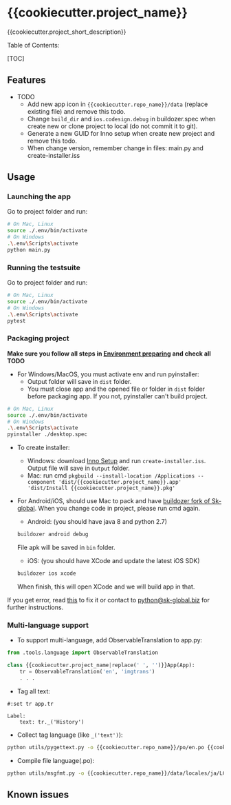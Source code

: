 # {{cookiecutter.project_name}}

{{cookiecutter.project_short_description}}

Table of Contents:

[TOC]

## Features


- TODO
    - Add new app icon in `{{cookiecutter.repo_name}}/data` (replace existing file) and remove this todo.
    - Change `build_dir` and `ios.codesign.debug` in buildozer.spec when create new or clone project to local (do not commit it to git).
    - Generate a new GUID for Inno setup when create new project and remove this todo.
    - When change version, remember change in files: main.py and create-installer.iss

## Usage

### Launching the app

Go to project folder and run:

```bash
# On Mac, Linux
source ./.env/bin/activate
# On Windows
.\.env\Scripts\activate
python main.py
```

### Running the testsuite

Go to project folder and run:

```bash
# On Mac, Linux
source ./.env/bin/activate
# On Windows
.\.env\Scripts\activate
pytest
```

### Packaging project

**Make sure you follow all steps in [Environment preparing](https://kivy-skglobal.readthedocs.io/en/latest/#environment-preparing) and check all TODO**

- For Windows/MacOS, you must activate env and run pyinstaller:
    - Output folder will save in `dist` folder.
    - You must close app and the opened file or folder in `dist` folder before packaging app. If you not, pyinstaller can't build project.

```bash
# On Mac, Linux
source ./.env/bin/activate
# On Windows
.\.env\Scripts\activate
pyinstaller ./desktop.spec
```

- To create installer:
    - Windows: download [Inno Setup](http://www.jrsoftware.org/isinfo.php) and run `create-installer.iss`. Output file will save in `Output` folder.
    - Mac: run cmd `pkgbuild --install-location /Applications --component 'dist/{{cookiecutter.project_name}}.app' 'dist/Install {{cookiecutter.project_name}}.pkg'`

- For Android/iOS, should use Mac to pack and have [buildozer fork of Sk-global](https://github.com/Thong-Tran/buildozer/tree/fix-errors). When you change code in project, please run cmd again.

    - Android: (you should have java 8 and python 2.7)

    ```bash
    buildozer android debug
    ```

    File apk will be saved in `bin` folder.

    - iOS: (you should have XCode and update the latest iOS SDK)

    ```bash
    buildozer ios xcode
    ```

    When finish, this will open XCode and we will build app in that.

If you get error, read [this](https://kivy-skglobal.readthedocs.io/en/latest/development/packaging-project/) to fix it or contact to python@sk-global.biz for further instructions.

### Multi-language support

- To support multi-language, add ObservableTranslation to app.py:

```python
from .tools.language import ObservableTranslation

class {{cookiecutter.project_name|replace(' ', '')}}App(App):
    tr = ObservableTranslation('en', 'imgtrans')
    . . .
```

- Tag all text:

```kv
#:set tr app.tr

Label:
    text: tr._('History')
```

- Collect tag language (like `_('text')`):

```bash
python utils/pygettext.py -o {{cookiecutter.repo_name}}/po/en.po {{cookiecutter.repo_name}}
```

- Compile file language(.po):

```bash
python utils/msgfmt.py -o {{cookiecutter.repo_name}}/data/locales/ja/LC_MESSAGES/lang.mo {{cookiecutter.repo_name}}/po/ja.po
```

## Known issues
